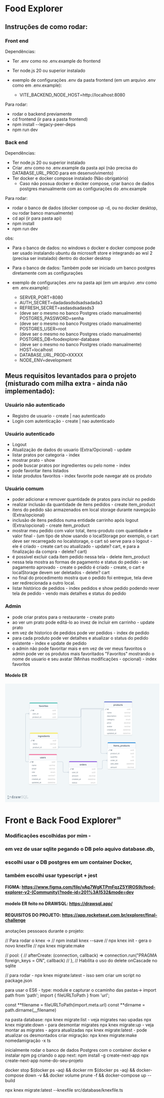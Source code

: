 # Food Explorer

## Instruções de como rodar:

### Front end

Dependências:

- Ter .env como no .env.example do frontend
- Ter node.js 20 ou superior instalado

- exemplo de configurações .env da pasta frontend (em um arquivo .env como em .env.example):
  - VITE_BACKEND_NODE_HOST=http://localhost:8080

Para rodar:

- rodar o backend previamente
- cd frontend (ir para a pasta frontend)
- npm install --legacy-peer-deps
- npm run dev

### Back end

Dependências:

- Ter node.js 20 ou superior instalado
- Criar .env como no .env.example da pasta api (não precisa do DATABASE_URL_PROD para em desenvolvimento)
- Ter docker e docker compose instalado (Não obrigatório)
  - Caso não possua docker e docker compose, criar banco de dados postgres manualmente com as configurações do .env.example

Para rodar:

- rodar o banco de dados (docker compose up -d, ou no docker desktop, ou rodar banco manualmente)
- cd api (ir para pasta api)
- npm install
- npm run dev

obs:

- Para o banco de dados: no windows o docker e docker compose pode ser usado instalando ubuntu da microsoft store e integrando ao wsl 2 (precisa ser instalado) dentro do docker desktop
- Para o banco de dados: Também pode ser iniciado um banco postgres diretamente com as configurações

- exemplo de configurações .env na pasta api (em um arquivo .env como em .env.example):

  - SERVER_PORT=8080
  - AUTH_SECRET=dadadasdsdsadsadada3
  - REFRESH_SECRET=asdasdsadasds3
  - (deve ser o mesmo no banco Postgres criado manualmente) POSTGRES_PASSWORD=senha
  - (deve ser o mesmo no banco Postgres criado manualmente) POSTGRES_USER=root
  - (deve ser o mesmo no banco Postgres criado manualmente) POSTGRES_DB=foodexplorer-database
  - (deve ser o mesmo no banco Postgres criado manualmente) HOST=localhost
  - DATABASE_URL_PROD=XXXXX
  - NODE_ENV=development

## Meus requisitos levantados para o projeto (misturado com milha extra - ainda não implementado):

### Usuário não autenticado

- Registro de usuario - create | nao autenticado
- Login com autenticação - create | nao autenticado

### Usuário autenticado

- Logout
- Atualização de dados do usuario (Extra/Opcional) - update
- listar pratos por categoria - index
- mostrar prato - show
- pode buscar pratos por ingredientes ou pelo nome - index
- pode favoritar itens listados
- listar produtos favoritos - index favorite pode navegar até os produto

### Usuário comum

- poder adicionar e remover quantidade de pratos para incluir no pedido
- realizar inclusão da quantidade de itens pedidos - create item_product
- itens do pedido são armazenados em local storage durante navegação (Extra/opcional)
- inclusão de itens pedidos numa entidade carrinho após logout (Extra/opcional) - create item_product
- mostrar meu pedido com valor total, itens-produto com quantidade e valor final - (um tipo de show usando o localStorage por exemplo, o cart deve ser recarregado no localstorage, o cart só serve para o logout - ele é criado - create cart ou atualizado - update? cart, e para a finalização da compra - delete? cart)
- é possível excluir cada item pedido nessa tela - delete item_product
- nessa tela mostra as formas de pagamento e status do pedido - se pagamento aprovado - create o pedido é criado - create, o cart e localStorage devem ser deletados - delete? cart
- no final do procedimento mostra que o pedido foi entregue, tela deve ser redirecionada a outro local.
- listar histórico de pedidos - index pedidos e show pedido podendo rever tela de pedido - vendo mais detalhes e status do pedido

### Admin

- pode criar pratos para o restaurante - create prato
- ao ver um prato pode editá-lo ao invez de incluir em carrinho - update prato
- em vez de historico de pedidos pode ver pedidos - index de pedido
- para cada produto pode ver detalhes e atualizar o status do pedido existente - index e update de pedido
- o admin não pode favoritar mais e em vez de ver meus favoritos o admin pode ver os produtos mais favoritados "Favoritos" mostrando o nome de usuario e seu avatar (Minhas modificações - opcional) - index favoritos

#### Modelo ER

![modelo er](./ER.png)

# Front e Back Food Explorer"

### Modificações escolhidas por mim -

### em vez de usar sqlite pegando o DB pelo aquivo database.db,

### escolhi usar o DB postgres em um container Docker,

### também escolhi usar typescript + jest

#### FIGMA: https://www.figma.com/file/vAq7WgKTPmFqzZ5YIROS9i/food-explorer-v2-(Community)?node-id=201%3A1532&mode=dev

#### modelo ER feito no DRAWSQL: https://drawsql.app/

#### REQUISITOS DO PROJETO: https://app.rocketseat.com.br/explorer/final-challenge

anotações pessoaos durante o projeto:

// Para rodar o knex ->
// npm install knex --save
// npx knex init - gera o novo knexfile
// npx knex migrate:make <nome da migration>

// pool: {
// afterCreate: (connection, callback) => connection.run("PRAGMA foreign_keys = ON", callback)
// },
// Habilita o uso do delete onCascade no sqlite

// para rodar - npx knex migrate:latest - isso sem criar um script no package.json

para usar o ES6 - type: module e capturar o ccaminho das pastas->
import path from 'path';
import { fileURLToPath } from 'url';

const **filename = fileURLToPath(import.meta.url)
const **dirname = path.dirname(\_\_filename)

na pasta database:
npx knex migrate:list - veja migrates nao upadas
npx knex migrate:down <nome> - para desmontar migrates
npx knex migrate:up - veja montar as migrates - agora atualizadas
npx knex migrate:latest - pode atualizar os desmontados
criar migração: npx knex migrate:make nomedamigração -x ts

inicialmente rodar o banco de dados Postgres com o container docker e instalar npm pg
criando o app next:
npm install -g create-next-app
npx create-next-app nome-do-seu-projeto

docker stop $(docker ps -aq) &&
docker rm $(docker ps -aq) &&
docker-compose down -v &&
docker volume prune -f &&
docker-compose up --build

npx knex migrate:latest --knexfile src/database/knexfile.ts
